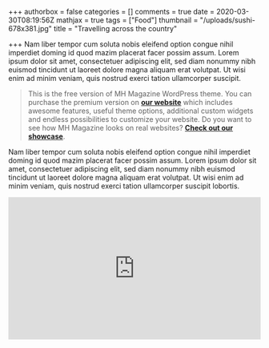 +++
authorbox = false
categories = []
comments = true
date = 2020-03-30T08:19:56Z
mathjax = true
tags = ["Food"]
thumbnail = "/uploads/sushi-678x381.jpg"
title = "Travelling across the country"

+++
Nam liber tempor cum soluta nobis eleifend option congue nihil imperdiet doming id quod mazim placerat facer possim assum. Lorem ipsum dolor sit amet, consectetuer adipiscing elit, sed diam nonummy nibh euismod tincidunt ut laoreet dolore magna aliquam erat volutpat. Ut wisi enim ad minim veniam, quis nostrud exerci tation ullamcorper suscipit.

> This is the free version of MH Magazine WordPress theme. You can purchase the premium version on [**our website**](http://www.mhthemes.com/themes/ "Purchase MH Magazine Premium WordPress theme") which includes awesome features, useful theme options, additional custom widgets and endless possibilities to customize your website. Do you want to see how MH Magazine looks on real websites? [**Check out our showcase**](http://www.mhthemes.com/showcase/ "Websites powered by MH Themes").

Nam liber tempor cum soluta nobis eleifend option congue nihil imperdiet doming id quod mazim placerat facer possim assum. Lorem ipsum dolor sit amet, consectetuer adipiscing elit, sed diam nonummy nibh euismod tincidunt ut laoreet dolore magna aliquam erat volutpat. Ut wisi enim ad minim veniam, quis nostrud exerci tation ullamcorper suscipit lobortis.

<style>.embed-container { position: relative; padding-bottom: 56.25%; height: 0; overflow: hidden; max-width: 100%; } .embed-container iframe, .embed-container object, .embed-container embed { position: absolute; top: 0; left: 0; width: 100%; height: 100%; }</style><div class='embed-container'><iframe src='https://www.youtube.com/embed/vX6VJJTtxFc' frameborder='0' allowfullscreen></iframe></div>